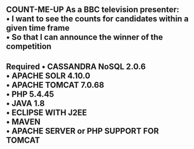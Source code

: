 <h2> COUNT-ME-UP
  As a BBC television presenter:
<br> • I want to see the counts for candidates within a given time frame
<br> • So that I can announce the winner of the competition

<h2> Required
•	CASSANDRA NoSQL 2.0.6
<br>•	APACHE SOLR 4.10.0
<br>•	APACHE TOMCAT 7.0.68
<br>•	PHP 5.4.45
<br>•	JAVA 1.8
<br>•	ECLIPSE WITH J2EE
<br>•	MAVEN
<br>•	APACHE SERVER or PHP SUPPORT FOR TOMCAT 

